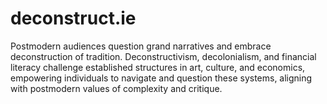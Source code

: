 # deconstruct.ie
Postmodern audiences question grand narratives and embrace deconstruction of tradition. Deconstructivism, decolonialism, and financial literacy challenge established structures in art, culture, and economics, empowering individuals to navigate and question these systems, aligning with postmodern values of complexity and critique.
